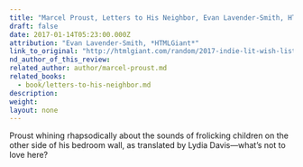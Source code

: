 ```yaml
---
title: "Marcel Proust, Letters to His Neighbor, Evan Lavender-Smith, HTMLGiant"
draft: false
date: 2017-01-14T05:23:00.000Z
attribution: "Evan Lavender-Smith, *HTMLGiant*"
link_to_original: "http://htmlgiant.com/random/2017-indie-lit-wish-list/#more-124636"
nd_author_of_this_review:
related_author: author/marcel-proust.md
related_books:
  - book/letters-to-his-neighbor.md
description:
weight:
layout: none
---
```

Proust whining rhapsodically about the sounds of frolicking children on the other side of his bedroom wall, as translated by Lydia Davis—what’s not to love here?

